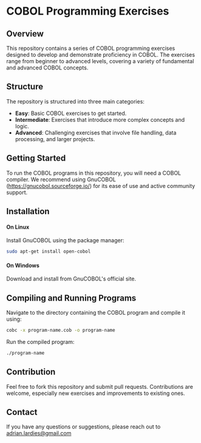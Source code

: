 # COBOL Programming Exercises

## Overview

This repository contains a series of COBOL programming exercises designed to develop and demonstrate proficiency in COBOL. The exercises range from beginner to advanced levels, covering a variety of fundamental and advanced COBOL concepts.

## Structure

The repository is structured into three main categories:
- **Easy**: Basic COBOL exercises to get started.
- **Intermediate**: Exercises that introduce more complex concepts and logic.
- **Advanced**: Challenging exercises that involve file handling, data processing, and larger projects.

## Getting Started

To run the COBOL programs in this repository, you will need a COBOL compiler. We recommend using GnuCOBOL (https://gnucobol.sourceforge.io/) for its ease of use and active community support.

## Installation

#### On Linux
Install GnuCOBOL using the package manager:
```bash
sudo apt-get install open-cobol
```
#### On Windows
Download and install from GnuCOBOL's official site.

## Compiling and Running Programs
Navigate to the directory containing the COBOL program and compile it using:
```bash
cobc -x program-name.cob -o program-name
```
Run the compiled program:
```bash
./program-name
```

## Contribution
Feel free to fork this repository and submit pull requests. Contributions are welcome, especially new exercises and improvements to existing ones.

## Contact
If you have any questions or suggestions, please reach out to adrian.lardies@gmail.com
